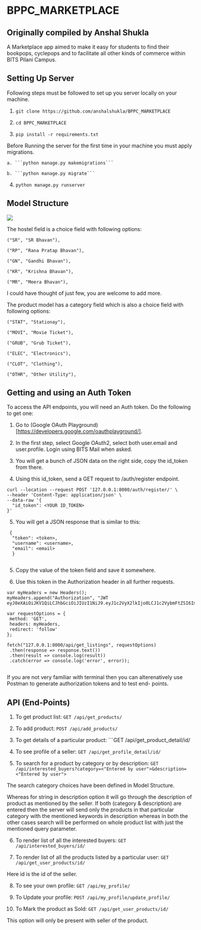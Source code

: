 # BPPC_MARKETPLACE
## Originally compiled by Anshal Shukla
A Marketplace app aimed to make it easy for students to find their bookpops, cyclepops and to facilitate all other kinds of commerce within BITS Pilani Campus.

## Setting Up Server

Following steps must be followed to set up you server locally on your machine.

1. ```git clone https://github.com/anshalshukla/BPPC_MARKETPLACE```

2. ```cd BPPC_MARKETPLACE```

3. ```pip install -r requirements.txt```

Before Running the server for the first time in your machine you must apply migrations.

    a. ```python manage.py makemigrations```
    
    b. ```python manage.py migrate```

4. ```python manage.py runserver```

## Model Structure

![](model_structure.png)

The hostel field is a choice field with following options:

    ("SR", "SR Bhavan"),
    
    ("RP", "Rana Pratap Bhavan"),
   
    ("GN", "Gandhi Bhavan"),
    
    ("KR", "Krishna Bhavan"),
    
    ("MR", "Meera Bhavan"),

I could have thought of just few, you are welcome to add more.

The product model has a category field which is also a choice field with following options:

    ("STAT", "Stationay"),
    
    ("MOVI", "Movie Ticket"),
    
    ("GRUB", "Grub Ticket"),
    
    ("ELEC", "Electronics"),
    
    ("CLOT", "Clothing"),
    
    ("OTHR", "Other Utility"),

## Getting and using an Auth Token

To access the API endpoints, you will need an Auth token. Do the following to get one:

1. Go to (Google OAuth Playground)[https://developers.google.com/oauthplayground/].

2. In the first step, select Google OAuth2, select both user.email and user.profile. Login using BITS Mail when asked.

3. You will get a bunch of JSON data on the right side, copy the id_token from there.

4. Using this id_token, send a GET request to /auth/register endpoint.

```
curl --location --request POST '127.0.0.1:8000/auth/register/' \
--header 'Content-Type: application/json' \
--data-raw '{
  "id_token": <YOUR ID_TOKEN>
}'
```
5. You will get a JSON response that is similar to this:

```
 {
  "token": <token>,
  "username": <username>,
  "email": <email>
  }
  
```

5. Copy the value of the token field and save it somewhere.

6. Use this token in the Authorization header in all further requests.

```
var myHeaders = new Headers();
myHeaders.append("Authorization", "JWT eyJ0eXAiOiJKV1QiLCJhbGciOiJIUzI1NiJ9.eyJ1c2VyX2lkIjo0LCJ1c2VybmFtZSI6ImYyMDE5MDEyMCIsImV4cCI6MTU4NTI2Mjg4NCwiZW1haWwiOiJmMjAxOTAxMjBAcGlsYW5pLmJpdHMtcGlsYW5pLmFjLmluIn0.7WdcaO6mvlNEoFAz4ds7nvOWXLKJ5crDv3aPoj0F_YQ");

var requestOptions = {
 method: 'GET',
 headers: myHeaders,
 redirect: 'follow'
};

fetch("127.0.0.1:8000/api/get_listings", requestOptions)
 .then(response => response.text())
 .then(result => console.log(result))
 .catch(error => console.log('error', error));
 
 ```
 
 If you are not very familiar with terminal then you can alterenatively use Postman to generate authorization tokens and to test end- points.
 
 ## API (End-Points)
 
 1. To get product list: ```GET /api/get_products/```
 
 2. To add product: ```POST /api/add_products/```
 
 3. To get details of a particular product: ```GET /api/get_product_detail/id/
 
 4. To see profile of a seller: ```GET /api/get_profile_detail/id/```
 
 5. To search for a product by category or by description: ```GET /api/interested_buyers?category=<"Entered by user">&description=<"Entered by user">```
 
 The search category choices have been defined in Model Structure.

Whereas for string in description option it will go through the description of product as mentioned by the seller.
If both (category & description) are entered then the server will send only the products in that particular category with the mentioned keywords in description whereas in both the other cases search will be performed on whole product list with just the mentioned query parameter. 

6. To render list of all the interested buyers: ```GET /api/interested_buyers/id/ ```

7. To render list of all the products listed by a particular user: ```GET /api/get_user_products/id/```

Here id is the id of the seller.

8. To see your own profile: ```GET /api/my_profile/```

9. To Update your profile: ```POST /api/my_profile/update_profile/```

10. To Mark the product as Sold: ```GET /api/get_user_products/id/```

This option will only be present with seller of the product.
